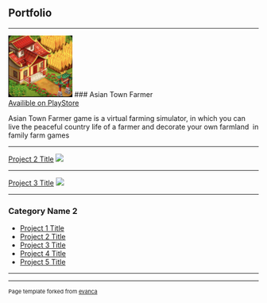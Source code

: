 ## Portfolio

---

<img src="images/asian.png?raw=true"/>                ### Asian Town Farmer
<br>
[Availible on PlayStore](https://play.google.com/store/apps/details?id=com.playkids.asian.town.farmergame.build.harvest.offlinefarm)
<br>

Asian Town Farmer game is a virtual farming simulator, in which you can  live the peaceful country life of a farmer and decorate your own farmland  in family farm games

---
[Project 2 Title](/pdf/sample_presentation.pdf)
<img src="images/dummy_thumbnail.jpg?raw=true"/>

---
[Project 3 Title](http://example.com/)
<img src="images/dummy_thumbnail.jpg?raw=true"/>

---

### Category Name 2

- [Project 1 Title](http://example.com/)
- [Project 2 Title](http://example.com/)
- [Project 3 Title](http://example.com/)
- [Project 4 Title](http://example.com/)
- [Project 5 Title](http://example.com/)

---




---
<p style="font-size:11px">Page template forked from <a href="https://github.com/evanca/quick-portfolio">evanca</a></p>
<!-- Remove above link if you don't want to attibute -->
